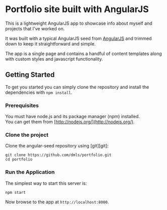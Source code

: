 # Portfolio site built with AngularJS

This is a lightweight AngularJS app to showcase info about myself and projects that I've worked on.

It was built with a typical AngularJS seed from [AngularJS](http://angularjs.org/) and trimmed 
down to keep it straightforward and simple.

The app is a single page and contains a handful of content templates along with custom styles
and javascript functionality.

## Getting Started

To get you started you can simply clone the repository and install the dependencies with `npm install`.

### Prerequisites

You must have node.js and its package manager (npm) installed.  
You can get them from [http://nodejs.org/](http://nodejs.org/).

### Clone the project 

Clone the angular-seed repository using [git][git]:

```
git clone https://github.com/dmls/portfolio.git
cd portfolio
```
### Run the Application

The simplest way to start this server is:

```
npm start
```

Now browse to the app at `http://localhost:8000`.

